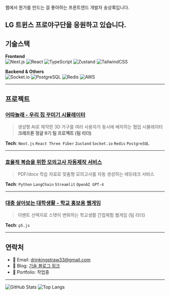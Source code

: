 웹에서 뭔가를 만드는 걸 좋아하는 프론트엔드 개발자 송상록입니다.  

LG 트윈스 프로야구단을 응원하고 있습니다.
---

## 기술스택

**Frontend**  
![Next.js](https://img.shields.io/badge/Next.js-000000?style=flat-square&logo=next.js&logoColor=white)
![React](https://img.shields.io/badge/React-61DAFB?style=flat-square&logo=react&logoColor=black)
![TypeScript](https://img.shields.io/badge/TypeScript-3178C6?style=flat-square&logo=typescript&logoColor=white)
![Zustand](https://img.shields.io/badge/Zustand-443E38?style=flat-square)
![TailwindCSS](https://img.shields.io/badge/Tailwind-06B6D4?style=flat-square&logo=tailwindcss&logoColor=white)

**Backend & Others**  
![Socket.io](https://img.shields.io/badge/Socket.io-010101?style=flat-square&logo=socket.io&logoColor=white)
![PostgreSQL](https://img.shields.io/badge/PostgreSQL-4169E1?style=flat-square&logo=postgresql&logoColor=white)
![Redis](https://img.shields.io/badge/Redis-DC382D?style=flat-square&logo=redis&logoColor=white)
![AWS](https://img.shields.io/badge/AWS-232F3E?style=flat-square&logo=amazon-aws&logoColor=white)

---

## 프로젝트

### [어따놀래 - 우리 집 꾸미기 시뮬레이터](https://github.com/KJ-9th-NMM-Team2/wheretoput)
> 생성형 AI로 제작한 3D 가구를 여러 사용자가 동시에 배치하는 협업 시뮬레이터  
> **크래프톤 정글 9기 팀 프로젝트 (팀 리더)**

**Tech**: `Next.js` `React Three Fiber` `Zustand` `Socket.io` `Redis` `PostgreSQL`

---

### [효율적 복습을 위한 모의고사 자동제작 서비스](https://github.com/strawberry-tree/test_maker)
> PDF/docx 학습 자료로 맞춤형 모의고사를 자동 생성하는 에듀테크 서비스

**Tech**: `Python` `LangChain` `Streamlit` `OpenAI GPT-4`

---

### [대충 살아보는 대학생활 - 학교 홍보용 웹게임](https://github.com/strawberry-tree/snutopia)
> 이벤트 선택지로 스탯이 변화하는 학교생활 간접체험 웹게임 (팀 리더)

**Tech**: `p5.js`

---

## 연락처

- 📧 Email: drinkingstraw33@gmail.com
- 📝 Blog: [기술 블로그 링크](https://velog.io/@strawberry-tree/posts)
- 💼 Portfolio: 작업중

---

![GitHub Stats](https://github-readme-stats.vercel.app/api?username=strawberry-tree&show_icons=true&theme=radical)
![Top Langs](https://github-readme-stats.vercel.app/api/top-langs/?username=strawberry-tree&layout=compact&theme=radical)


